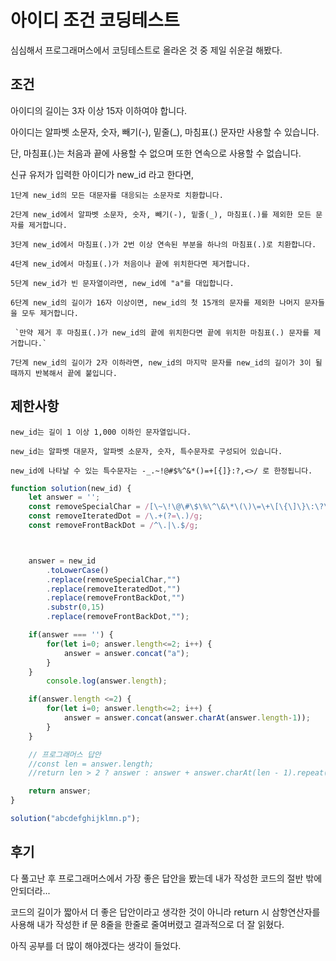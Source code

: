 # 아이디 조건 코딩테스트

심심해서 프로그래머스에서 코딩테스트로 올라온 것 중 제일 쉬운걸 해봤다.

## 조건

아이디의 길이는 3자 이상 15자 이하여야 합니다.

아이디는 알파벳 소문자, 숫자, 빼기(-), 밑줄(_), 마침표(.) 문자만 사용할 수 있습니다.

단, 마침표(.)는 처음과 끝에 사용할 수 없으며 또한 연속으로 사용할 수 없습니다.

신규 유저가 입력한 아이디가 new_id 라고 한다면,

`1단계 new_id의 모든 대문자를 대응되는 소문자로 치환합니다.`

`2단계 new_id에서 알파벳 소문자, 숫자, 빼기(-), 밑줄(_), 마침표(.)를 제외한 모든 문자를 제거합니다.`

`3단계 new_id에서 마침표(.)가 2번 이상 연속된 부분을 하나의 마침표(.)로 치환합니다.`

`4단계 new_id에서 마침표(.)가 처음이나 끝에 위치한다면 제거합니다.`

`5단계 new_id가 빈 문자열이라면, new_id에 "a"를 대입합니다.`

`6단계 new_id의 길이가 16자 이상이면, new_id의 첫 15개의 문자를 제외한 나머지 문자들을 모두 제거합니다.`

     `만약 제거 후 마침표(.)가 new_id의 끝에 위치한다면 끝에 위치한 마침표(.) 문자를 제거합니다.`
     
     
`7단계 new_id의 길이가 2자 이하라면, new_id의 마지막 문자를 new_id의 길이가 3이 될 때까지 반복해서 끝에 붙입니다.`

## 제한사항

`new_id는 길이 1 이상 1,000 이하인 문자열입니다.`

`new_id는 알파벳 대문자, 알파벳 소문자, 숫자, 특수문자로 구성되어 있습니다.`

`new_id에 나타날 수 있는 특수문자는 -_.~!@#$%^&*()=+[{]}:?,<>/ 로 한정됩니다.`


```js
function solution(new_id) {
    let answer = '';
    const removeSpecialChar = /[\~\!\@\#\$\%\^\&\*\(\)\=\+\[\{\]\}\:\?\,\<\>\/]/g;
    const removeIteratedDot = /\.+(?=\.)/g;
    const removeFrontBackDot = /^\.|\.$/g;



    answer = new_id
        .toLowerCase()
        .replace(removeSpecialChar,"")
        .replace(removeIteratedDot,"")
        .replace(removeFrontBackDot,"")
        .substr(0,15)
        .replace(removeFrontBackDot,"");

    if(answer === '') {
        for(let i=0; answer.length<=2; i++) {
            answer = answer.concat("a");
        }
    }
        console.log(answer.length);

    if(answer.length <=2) {
        for(let i=0; answer.length<=2; i++) {
            answer = answer.concat(answer.charAt(answer.length-1));
        }
    }

    // 프로그래머스 답안
    //const len = answer.length;
    //return len > 2 ? answer : answer + answer.charAt(len - 1).repeat(3 - len);

    return answer;
}

solution("abcdefghijklmn.p");
```

## 후기

다 풀고난 후 프로그래머스에서 가장 좋은 답안을 봤는데 내가 작성한 코드의 절반 밖에 안되더라...

코드의 길이가 짧아서 더 좋은 답안이라고 생각한 것이 아니라 return 시 삼항연산자를 사용해 내가 작성한 if 문 8줄을 한줄로 줄여버렸고 결과적으로 더 잘 읽혔다.

아직 공부를 더 많이 해야겠다는 생각이 들었다.

